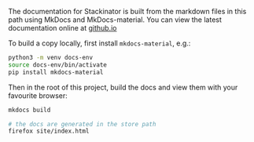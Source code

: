 The documentation for Stackinator is built from the markdown files in this path using MkDocs and MkDocs-material.
You can view the latest documentation online at [github.io](https://eth-cscs.github.io/stackinator/)

To build a copy locally, first install `mkdocs-material`, e.g.:
```bash
python3 -m venv docs-env
source docs-env/bin/activate
pip install mkdocs-material
```

Then in the root of this project, build the docs and view them with your favourite browser:
```bash
mkdocs build

# the docs are generated in the store path
firefox site/index.html
```

